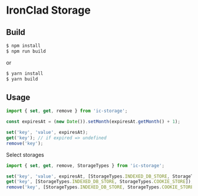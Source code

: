 # IronClad Storage

## Build
```sh
$ npm install
$ npm run build
```

or

```sh
$ yarn install
$ yarn build
```

## Usage
```ts
import { set, get, remove } from 'ic-storage';

const expiresAt = (new Date()).setMonth(expiresAt.getMonth() + 1);

set('key', 'value', expiresAt);
get('key'); // if expired => undefined
remove('key');
```

Select storages

```ts
import { set, get, remove, StorageTypes } from 'ic-storage';

set('key', 'value', expiresAt, [StorageTypes.INDEXED_DB_STORE, StorageTypes.COOKIE_STORE]);
get('key', [StorageTypes.INDEXED_DB_STORE, StorageTypes.COOKIE_STORE]);
remove('key', [StorageTypes.INDEXED_DB_STORE, StorageTypes.COOKIE_STORE]);
```

